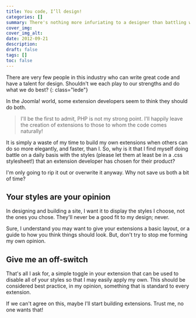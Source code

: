 ```yaml
---
title: You code, I’ll design!
categories: [] 
summary: There's nothing more infuriating to a designer than battling with the 'design' imposed by a component developer.
cover_img:
cover_img_alt:
date: 2012-09-21
description:
draft: false
tags: []
toc: false
---
```


There are very few people in this industry who can write great code and have a talent for design. Shouldn't we each play to our strengths and do what we do best?
{: class="lede"}

In the Joomla! world, some extension developers seem to think they should do both.

<blockquote>I'll be the first to admit, PHP is not my strong point. I'll happily leave the creation of extensions to those to whom the code comes naturally!</blockquote>

It is simply a waste of my time to build my own extensions when others can do so more elegantly, and faster, than I. So, why is it that I find myself doing battle on a daily basis with the styles (please let them at least be in a .css stylesheet!) that an extension developer has chosen for their product?

I'm only going to rip it out or overwrite it anyway. Why not save us both a bit of time?

## Your styles are your opinion

In designing and building a site, I want it to display the styles I choose, not the ones you chose. They'll never be a good fit to my design; never.

Sure, I understand you may want to give your extensions a basic layout, or a guide to how you think things should look. But, don't try to stop me forming my own opinion.

## Give me an off-switch

That's all I ask for, a simple toggle in your extension that can be used to disable all of your styles so that I may easily apply my own. This should be considered best practice, in my opinion, something that is standard to every extension.

If we can't agree on this, maybe I'll start building extensions. Trust me, no one wants that!
